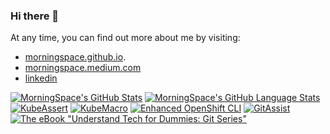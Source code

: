 ### Hi there 👋

At any time, you can find out more about me by visiting:
* [morningspace.github.io](https://morningspace.github.io).
* [morningspace.medium.com](https://morningspace.medium.com/)
* [linkedin](https://www.linkedin.com/in/mo-ying-17b04016)

[![MorningSpace's GitHub Stats](https://github-readme-stats.vercel.app/api?username=morningspace&count_private=true&showicons=true)]()
[![MorningSpace's GitHub Language Stats](https://github-readme-stats.vercel.app/api/top-langs/?username=morningspace&langs_count=3)]()
[![KubeAssert](https://github-readme-stats.vercel.app/api/pin/?username=morningspace&repo=kubeassert)](https://github.com/morningspace/kubeassert)
[![KubeMacro](https://github-readme-stats.vercel.app/api/pin/?username=morningspace&repo=kubemacro)](https://github.com/morningspace/kubemacro)
[![Enhanced OpenShift CLI](https://github-readme-stats.vercel.app/api/pin/?username=morningspace&repo=oc)](https://github.com/morningspace/oc)
[![GitAssist](https://github-readme-stats.vercel.app/api/pin/?username=morningspace&repo=git-assist)](https://github.com/morningspace/git-assist)
[![The eBook "Understand Tech for Dummies: Git Series"](https://github-readme-stats.vercel.app/api/pin/?username=morningspace&repo=dummies-git)](https://github.com/morningspace/dummies-git)

<!--
**morningspace/morningspace** is a ✨ _special_ ✨ repository because its `README.md` (this file) appears on your GitHub profile.

Here are some ideas to get you started:

- 🔭 I’m currently working on ...
- 🌱 I’m currently learning ...
- 👯 I’m looking to collaborate on ...
- 🤔 I’m looking for help with ...
- 💬 Ask me about ...
- 📫 How to reach me: ...
- 😄 Pronouns: ...
- ⚡ Fun fact: ...
-->
